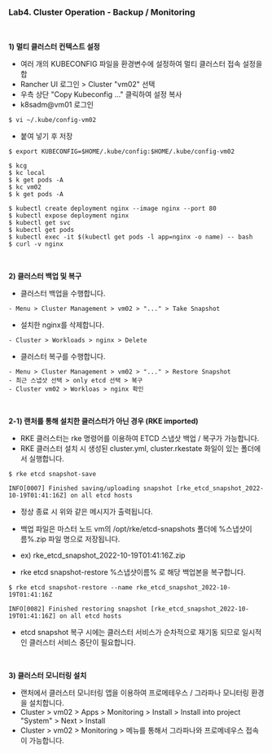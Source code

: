 ### Lab4. Cluster Operation - Backup / Monitoring

&nbsp;

**1) 멀티 클러스터 컨텍스트 설정**

- 여러 개의 KUBECONFIG 파일을 환경변수에 설정하여 멀티 클러스터 접속 설정을 합
- Rancher UI 로그인 > Cluster "vm02" 선택
- 우측 상단 "Copy Kubeconfig ..." 클릭하여 설정 복사
- k8sadm@vm01 로그인
~~~
$ vi ~/.kube/config-vm02
~~~
- 붙여 넣기 후 저장
~~~
$ export KUBECONFIG=$HOME/.kube/config:$HOME/.kube/config-vm02

$ kcg
$ kc local
$ k get pods -A
$ kc vm02
$ k get pods -A

$ kubectl create deployment nginx --image nginx --port 80
$ kubectl expose deployment nginx
$ kubectl get svc
$ kubectl get pods
$ kubectl exec -it $(kubectl get pods -l app=nginx -o name) -- bash
$ curl -v nginx

~~~
&nbsp;

**2) 클러스터 백업 및 복구**

- 클러스터 백업을 수행합니다.

~~~
- Menu > Cluster Management > vm02 > "..." > Take Snapshot
~~~

- 설치한 nginx를 삭제합니다.

~~~
- Cluster > Workloads > nginx > Delete
~~~

- 클러스터 복구를 수행합니다.

~~~
- Menu > Cluster Management > vm02 > "..." > Restore Snapshot
- 최근 스냅샷 선택 > only etcd 선택 > 복구
- Cluster vm02 > Workloas > nginx 확인
~~~

&nbsp;

**2-1) 랜처를 통해 설치한 클러스터가 아닌 경우 (RKE imported)**

- RKE 클러스터는 rke 명령어를 이용하여 ETCD 스냅삿 백업 / 복구가 가능합니다.
- RKE 클러스터 설치 시 생성된 cluster.yml, cluster.rkestate 화일이 있는 폴더에서 실행합니다.

~~~
$ rke etcd snapshot-save 

INFO[0007] Finished saving/uploading snapshot [rke_etcd_snapshot_2022-10-19T01:41:16Z] on all etcd hosts
~~~

- 정상 종료 시 위와 같은 메시지가 출력됩니다.
- 백업 파일은 마스터 노드 vm의 /opt/rke/etcd-snapshots 폴더에 %스냅샷이름%.zip 파일 명으로 저장됩니다.
- ex) rke_etcd_snapshot_2022-10-19T01:41:16Z.zip

- rke etcd snapshot-restore %스냅샷이름% 로 해당 백업본을 복구합니다.

~~~
$ rke etcd snapshot-restore --name rke_etcd_snapshot_2022-10-19T01:41:16Z

INFO[0082] Finished restoring snapshot [rke_etcd_snapshot_2022-10-19T01:41:16Z] on all etcd hosts
~~~
- etcd snapshot 복구 시에는 클러스터 서비스가 순차적으로 재기동 되므로 일시적인 클러스터 서비스 중단이 필요합니다.

&nbsp;

**3) 클러스터 모니터링 설치**

- 랜처에서 클러스터 모니터링 앱을 이용하여 프로메테우스 / 그라파나 모니터링 환경을 설치합니다.
- Cluster > vm02 > Apps > Monitoring > Install > Install into project "System" > Next > Install
- Cluster > vm02 > Monitoring > 메뉴를 통해서 그라파나와 프로메네우스 접속이 가능합니다.


